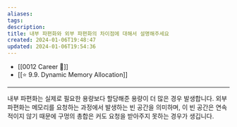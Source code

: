 ```yaml
---
aliases: 
tags: 
description:
title: 내부 파편화와 외부 파편화의 차이점에 대해서 설명해주세요
created: 2024-01-06T19:48:47
updated: 2024-01-06T19:54:36
---
```

- [[0012 Career 💼]]
- [[⭐️ 9.9. Dynamic Memory Allocation]]
---
내부 파편화는 실제로 필요한 용량보다 할당해준 용량이 더 많은 경우 발생합니다. 외부 파편화는 메모리를 요청하는 과정에서 발생하는 빈 공간을 의미하며, 이 빈 공간은 연속적이지 않기 때문에 구멍의 총합은 커도 요청을 받아주지 못하는 경우가 생깁니다.
